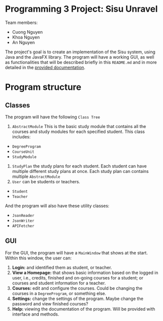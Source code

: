 # Programming 3 Project: Sisu Unravel

Team members:

- Cuong Nguyen
- Khoa Nguyen
- An Nguyen

The project's goal is to create an implementation of the Sisu system, using Java and the JavaFX library. The program will have a working GUI, as well as functionalities that will be described briefly in this `README.md` and in more detailed in the [provided documentation]().

# Program structure

## Classes

The program will have the following `Class Tree`

1. `AbstractModule`
   This is the basic study module that contains all the courses and study modules for each specified student. This class includes:

- `DegreeProgram`
- `CourseUnit`
- `StudyModule`

1.  `StudyPlan` the study plans for each student. Each student can have multiple different study plans at once. Each study plan can contains multiple `AbstractModule`
2.  `User` can be students or teachers.

- `Student`
- `Teacher`

And the program will also have these utility classes:

- `JsonReader`
- `JsonWriter`
- `APIFetcher`

## GUI

For the GUI, the program will have a `MainWindow` that shows at the start. Within this window, the user can:

1. **Login:** and identified them as student, or teacher.
2. **View a Homepage:** that shows basic information based on the logged in user, i.e., credits, finished and on-going courses for a student; or courses and student information for a teacher.
3. **Courses:** edit and configure the courses. Could be changing the courses in a `DegreeProgram`, or something else.
4. **Settings:** change the settings of the program. Maybe change the password and view finished courses?
5. **Help:** viewing the documentation of the program. Will be provided with interface and methods.
